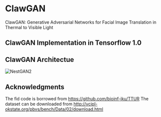 # ClawGAN
ClawGAN: Generative Adversarial Networks for Facial Image Translation in Thermal to Visible Light
## ClawGAN Implementation in Tensorflow 1.0 
## ClawGAN Architectue
![NestGAN2](https://user-images.githubusercontent.com/79892062/109764922-1a363780-7c2f-11eb-930e-4ff2fae06922.png)
## Acknowledgments
The fid code is borrowed from https://github.com/bioinf-jku/TTUR
The dataset can be downloaded from http://vcipl-okstate.org/pbvs/bench/Data/02/download.html
